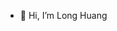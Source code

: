 - 👋 Hi, I’m Long Huang 


<!---
fishoil/fishoil is a ✨ special ✨ repository because its `README.md` (this file) appears on your GitHub profile.
You can click the Preview link to take a look at your changes.
--->
